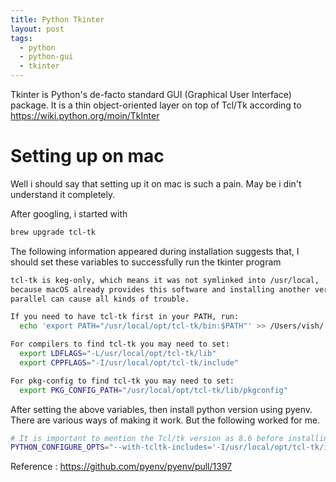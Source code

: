 ```yaml
---
title: Python Tkinter
layout: post
tags:
  - python
  - python-gui
  - tkinter
---
```


Tkinter is Python's de-facto standard GUI (Graphical User Interface) package. It is a thin object-oriented layer on top of Tcl/Tk according to https://wiki.python.org/moin/TkInter

# Setting up on mac

Well i should say that setting up it on mac is such a pain. May be i din't understand it completely.

After googling, i started with 

```bash
brew upgrade tcl-tk
```

The following information appeared during installation suggests that, I should set these variables
to successfully run the tkinter program 

```bash
tcl-tk is keg-only, which means it was not symlinked into /usr/local,
because macOS already provides this software and installing another version in
parallel can cause all kinds of trouble.

If you need to have tcl-tk first in your PATH, run:
  echo 'export PATH="/usr/local/opt/tcl-tk/bin:$PATH"' >> /Users/vish/.bash_profile

For compilers to find tcl-tk you may need to set:
  export LDFLAGS="-L/usr/local/opt/tcl-tk/lib"
  export CPPFLAGS="-I/usr/local/opt/tcl-tk/include"

For pkg-config to find tcl-tk you may need to set:
  export PKG_CONFIG_PATH="/usr/local/opt/tcl-tk/lib/pkgconfig"
```

After setting the above variables, then install python version using pyenv. There are various ways of making it work. But the following worked for me.

```bash
# It is important to mention the Tcl/tk version as 8.6 before installing. 
PYTHON_CONFIGURE_OPTS="--with-tcltk-includes='-I/usr/local/opt/tcl-tk/include' --with-tcltk-libs='-L/usr/local/opt/tcl-tk/lib -ltcl8.6 -ltk8.6'" pyenv install 3.8.3
```

Reference : https://github.com/pyenv/pyenv/pull/1397

